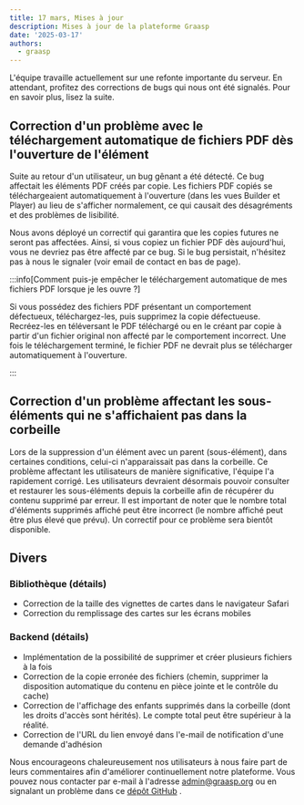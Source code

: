 ```yaml
---
title: 17 mars, Mises à jour
description: Mises à jour de la plateforme Graasp
date: '2025-03-17'
authors:
  - graasp
---
```


L'équipe travaille actuellement sur une refonte importante du serveur. En attendant, profitez des corrections de bugs qui nous ont été signalés. Pour en savoir plus, lisez la suite.

<!-- Everything below this will not be shown in the post overview -->

<!-- truncate -->

## Correction d'un problème avec le téléchargement automatique de fichiers PDF dès l'ouverture de l'élément

Suite au retour d'un utilisateur, un bug gênant a été détecté. Ce bug affectait les éléments PDF créés par copie. Les fichiers PDF copiés se téléchargeaient automatiquement à l'ouverture (dans les vues Builder et Player) au lieu de s'afficher normalement, ce qui causait des désagréments et des problèmes de lisibilité.

Nous avons déployé un correctif qui garantira que les copies futures ne seront pas affectées. Ainsi, si vous copiez un fichier PDF dès aujourd'hui, vous ne devriez pas être affecté par ce bug. Si le bug persistait, n'hésitez pas à nous le signaler (voir email de contact en bas de page).

:::info[Comment puis-je empêcher le téléchargement automatique de mes fichiers PDF lorsque je les ouvre ?]

Si vous possédez des fichiers PDF présentant un comportement défectueux, téléchargez-les, puis supprimez la copie défectueuse. Recréez-les en téléversant le PDF téléchargé ou en le créant par copie à partir d'un fichier original non affecté par le comportement incorrect. Une fois le téléchargement terminé, le fichier PDF ne devrait plus se télécharger automatiquement à l'ouverture.

:::

## Correction d'un problème affectant les sous-éléments qui ne s'affichaient pas dans la corbeille

Lors de la suppression d'un élément avec un parent (sous-élément), dans certaines conditions, celui-ci n'apparaissait pas dans la corbeille. Ce problème affectant les utilisateurs de manière significative, l'équipe l'a rapidement corrigé. Les utilisateurs devraient désormais pouvoir consulter et restaurer les sous-éléments depuis la corbeille afin de récupérer du contenu supprimé par erreur. Il est important de noter que le nombre total d'éléments supprimés affiché peut être incorrect (le nombre affiché peut être plus élevé que prévu). Un correctif pour ce problème sera bientôt disponible.

## Divers

### Bibliothèque (détails)

- Correction de la taille des vignettes de cartes dans le navigateur Safari
- Correction du remplissage des cartes sur les écrans mobiles

### Backend (détails)

- Implémentation de la possibilité de supprimer et créer plusieurs fichiers à la fois
- Correction de la copie erronée des fichiers (chemin, supprimer la disposition automatique du contenu en pièce jointe et le contrôle du cache)
- Correction de l'affichage des enfants supprimés dans la corbeille (dont les droits d'accès sont hérités). Le compte total peut être supérieur à la réalité.
- Correction de l'URL du lien envoyé dans l'e-mail de notification d'une demande d'adhésion

<!-- Generic message -->

Nous encourageons chaleureusement nos utilisateurs à nous faire part de leurs commentaires afin d'améliorer continuellement notre plateforme. Vous pouvez nous contacter par e-mail à l'adresse [admin@graasp.org](mailto:admin@graasp.org) ou en signalant un problème dans ce [dépôt GitHub](https://github.com/graasp/graasp-feedback) .

